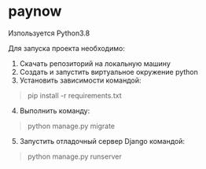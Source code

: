 # paynow

Изпользуется Python3.8

Для запуска проекта необходимо:

1. Скачать репозиторий на локальную машину
2. Создать и запустить виртуальное окружение python
3. Установить зависимости командой:
  > pip install -r requirements.txt
4. Выполнить команду:
  > python manage.py migrate
5. Запустить отладочный сервер Django командой:
  > python manage.py runserver

